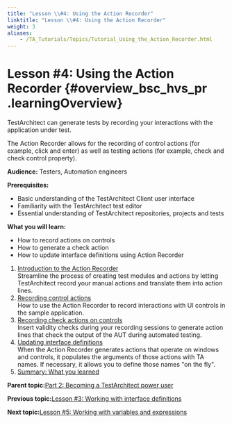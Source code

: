 ```yaml
--- 
title: "Lesson \\#4: Using the Action Recorder"
linktitle: "Lesson \\#4: Using the Action Recorder"
weight: 3
aliases: 
    - /TA_Tutorials/Topics/Tutorial_Using_the_Action_Recorder.html
---
```

# Lesson \#4: Using the Action Recorder {#overview_bsc_hvs_pr .learningOverview}

TestArchitect can generate tests by recording your interactions with the application under test.

The Action Recorder allows for the recording of control actions \(for example, click and enter\) as well as testing actions \(for example, check and check control property\).

**Audience:** Testers, Automation engineers

**Prerequisites:**

-   Basic understanding of the TestArchitect Client user interface
-   Familiarity with the TestArchitect test editor
-   Essential understanding of TestArchitect repositories, projects and tests

**What you will learn:**

-   How to record actions on controls
-   How to generate a check action
-   How to update interface definitions using Action Recorder

1.  [Introduction to the Action Recorder](../../TA_Tutorials/Topics/Action_Recorder_Introduction.html)  
Streamline the process of creating test modules and actions by letting TestArchitect record your manual actions and translate them into action lines.
2.  [Recording control actions](../../TA_Tutorials/Topics/Recording_control_actions.html)  
How to use the Action Recorder to record interactions with UI controls in the sample application.
3.  [Recording check actions on controls](../../TA_Tutorials/Topics/Defining_Check_Action_on_Control.html)  
Insert validity checks during your recording sessions to generate action lines that check the output of the AUT during automated testing.
4.  [Updating interface definitions](../../TA_Tutorials/Topics/Updating_interface_definitions.html)  
When the Action Recorder generates actions that operate on windows and controls, it populates the arguments of those actions with TA names. If necessary, it allows you to define those names "on the fly".
5.  [Summary: What you learned](../../TA_Tutorials/Topics/Summary_Action_Recorder.html)  


**Parent topic:**[Part 2: Becoming a TestArchitect power user](../../TA_Tutorials/Topics/tut_part2_becoming_power_user.html)

**Previous topic:**[Lesson \#3: Working with interface definitions](../../TA_Tutorials/Topics/Tutorial_Working_with_interface_definitions.html)

**Next topic:**[Lesson \#5: Working with variables and expressions](../../TA_Tutorials/Topics/Tutorial_Working_with_variables_and_expressions.html)

